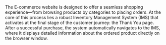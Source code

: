 The E-commerce website is designed to offer a seamless shopping experience—from browsing products by categories to placing orders. At the core of this process lies a robust Inventory Management System (IMS) that activates at the final stage of the customer journey: the Thank You page. After a successful purchase, the system automatically navigates to the IMS, where it displays detailed information about the ordered product directly on the browser window.

